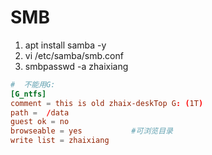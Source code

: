 # SMB
1. apt install samba -y
2. vi /etc/samba/smb.conf
3. smbpasswd -a zhaixiang

```conf
#  不能用G:
[G_ntfs]                                 
comment = this is old zhaix-deskTop G: (1T)           
path =  /data   
guest ok = no                   
browseable = yes           #可浏览目录         
write list = zhaixiang 

```